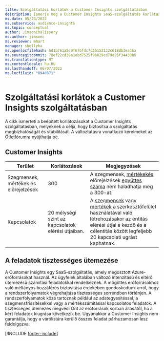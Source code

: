 ```yaml
---
title: Szolgáltatási korlátok a Customer Insights szolgáltatásban
description: Ismerje meg a Customer Insights SaaS-szolgáltatás korlátait és korlátozásait.
ms.date: 05/28/2022
ms.subservice: audience-insights
ms.topic: conceptual
author: JimsonChalissery
ms.author: jimsonc
ms.reviewer: mhart
manager: shellyha
ms.openlocfilehash: 6d1b761a5c9f67bfdc7c5b152132c618db3ea36a
ms.sourcegitcommit: 78ef22cd39a1ebd7525f96829cd79d95f34438b9
ms.translationtype: MT
ms.contentlocale: hu-HU
ms.lasthandoff: 06/07/2022
ms.locfileid: "8940671"
---
```

# <a name="service-limits-in-customer-insights"></a>Szolgáltatási korlátok a Customer Insights szolgáltatásban

A cikk ismerteti a beépített korlátozásokat a Customer Insights szolgáltatásban, melyeknek a célja, hogy biztosítsa a szolgáltatás megbízhatóságát és stabilitását. A változtatásra vonatkozó kérelmeket az [Ötletfórumra](https://go.microsoft.com/fwlink/?linkid=2074172) nyújthatja be.

## <a name="customer-insights"></a>Customer Insights

| Terület  | Korlátozások  | Megjegyzések |
|-------------|---------------------------------------------------------------------|---------------------------------------------------------------------|
| Szegmensek, mértékek és előrejelzések | 300  | A szegmensek, [mértékek](segments.md)[és](measures.md) előrejelzések [együttes száma](predictions.md) nem haladhatja meg a 300-at.  |
| Kapcsolatok | 20 mélységi szint az kapcsolatok elérési útjaiban. | A [szegmensek](segments.md) vagy [mértékek](measures.md) a szerkesztőfelület használatával való létrehozásakor az entitás elérési útjai a kezdő és a célentitás között legfeljebb 20 kapcsolati ugrást kaphatnak.  |

## <a name="fair-scheduling-of-jobs"></a>A feladatok tisztességes ütemezése

A Customer Insights egy SaaS-szolgáltatás, amely megosztott Azure-erőforrásokat használ. Az ügyfelek általában változó intenzitású és eltérő ütemezésű számítási feladatokkal rendelkeznek. A mögöttes erőforrásokhoz való méltányos hozzáférés biztosítása érdekében gondoskodunk arról, hogy a rendszerfolyamatok végrehajtása tisztességes sorrendben történjen. A rendszerfolyamatok közé tartoznak például az adategyesítéssel, a szegmensfrissítésekkel vagy a mértékszámítással kapcsolatos feladatok. A tisztességes ütemezés megvédi Önt az erőforrások sorban állásától, ha a kért feladatok kiugrása következik be. Ugyanakkor a Customer Insights nem garantálja, hogy a várólistára kerülő összes feladat párhuzamosan lesz feldolgozva.

[!INCLUDE [footer-include](includes/footer-banner.md)]
